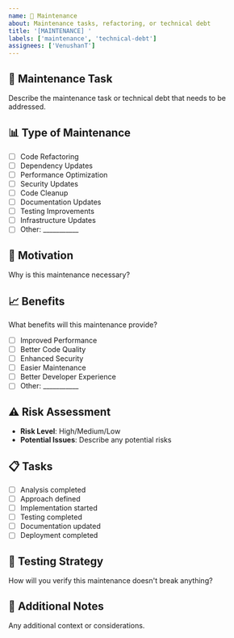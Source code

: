 ```yaml
---
name: 🔧 Maintenance
about: Maintenance tasks, refactoring, or technical debt
title: '[MAINTENANCE] '
labels: ['maintenance', 'technical-debt']
assignees: ['VenushanT']
---
```


## 🔧 Maintenance Task
Describe the maintenance task or technical debt that needs to be addressed.

## 📊 Type of Maintenance
- [ ] Code Refactoring
- [ ] Dependency Updates
- [ ] Performance Optimization
- [ ] Security Updates
- [ ] Code Cleanup
- [ ] Documentation Updates
- [ ] Testing Improvements
- [ ] Infrastructure Updates
- [ ] Other: ___________

## 🎯 Motivation
Why is this maintenance necessary?

## 📈 Benefits
What benefits will this maintenance provide?
- [ ] Improved Performance
- [ ] Better Code Quality
- [ ] Enhanced Security
- [ ] Easier Maintenance
- [ ] Better Developer Experience
- [ ] Other: ___________

## ⚠️ Risk Assessment
- **Risk Level**: High/Medium/Low
- **Potential Issues**: Describe any potential risks

## 📋 Tasks
- [ ] Analysis completed
- [ ] Approach defined
- [ ] Implementation started
- [ ] Testing completed
- [ ] Documentation updated
- [ ] Deployment completed

## 🔄 Testing Strategy
How will you verify this maintenance doesn't break anything?

## 📝 Additional Notes
Any additional context or considerations.